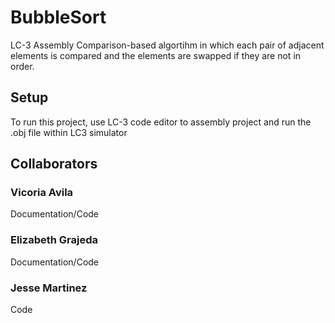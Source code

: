 # BubbleSort
 LC-3 Assembly Comparison-based algortihm in which each pair of adjacent elements is compared and the elements are swapped if they are not in order.
 
 ## Setup
 To run this project, use LC-3 code editor to assembly project and run the .obj file within LC3 simulator
 
 ## Collaborators
 ### Vicoria Avila
  Documentation/Code
 ### Elizabeth Grajeda
  Documentation/Code
 ### Jesse Martinez
  Code
